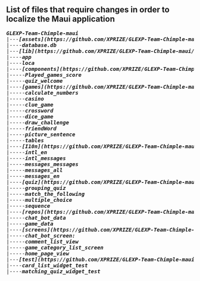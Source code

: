 ## List of files that require changes in order to localize the Maui application
<pre>
<b><i>GLEXP-Team-Chimple-maui</i></b>
|---<b><i>[assets](https://github.com/XPRIZE/GLEXP-Team-Chimple-maui/tree/master/assets): </i></b>Contains entire database in which the content or text columns for all the tables needds to be updated with the locale specific text
|----<b><i>database.db</i></b>
|---<b><i>[lib](https://github.com/XPRIZE/GLEXP-Team-Chimple-maui/tree/master/lib): </i></b>Contains methods that sets the locale and also contains list of supported locales
|----<b><i>app</i></b>
|----<b><i>loca</i></b>
|----<b><i>[components](https://github.com/XPRIZE/GLEXP-Team-Chimple-maui/tree/master/lib/components): </i></b>Contains text that needs to be updated as per the locale
|-----<b><i>Played_games_score</i></b>
|-----<b><i>quiz_welcome</i></b>
|----<b><i>[games](https://github.com/XPRIZE/GLEXP-Team-Chimple-maui/tree/master/lib/games): </i></b>Contains variable declarations that require changes as per the locale
|-----<b><i>calculate_numbers</i></b>
|-----<b><i>casino</i></b>
|-----<b><i>clue_game</i></b>
|-----<b><i>crossword</i></b>
|-----<b><i>dice_game</i></b>
|-----<b><i>draw_challenge</i></b>
|-----<b><i>friendWord</i></b>
|-----<b><i>picture_sentence</i></b>
|-----<b><i>tables</i></b>
|----<b><i>[I10n](https://github.com/XPRIZE/GLEXP-Team-Chimple-maui/tree/master/lib/l10n): </i></b>Contains files that contain locale specific content that needs to be generated
|-----<b><i>intl_en</i></b>
|-----<b><i>intl_messages</i></b>
|-----<b><i>messages_messages</i></b>
|-----<b><i>messages_all</i></b>
|-----<b><i>messages_en</i></b>
|----<b><i>[quiz](https://github.com/XPRIZE/GLEXP-Team-Chimple-maui/tree/master/lib/quiz): </i></b>Contains variable declarations that require changes as per the locale
|-----<b><i>grouping_quiz</i></b>
|-----<b><i>match_the_following</i></b>
|-----<b><i>multiple_choice</i></b>
|-----<b><i>sequence</i></b>
|----<b><i>[repos](https://github.com/XPRIZE/GLEXP-Team-Chimple-maui/tree/master/lib/repos): </i></b>Contains variable with data that needs to be updated as per the locale 
|-----<b><i>chat_bot_data</i></b>
|-----<b><i>game_data</i></b>
|----<b><i>[screens](https://github.com/XPRIZE/GLEXP-Team-Chimple-maui/tree/master/lib/screens): </i></b>Contains text that needs to be updated as per the locale 
|-----<b><i>chat_bot_screen: </i></b>
|-----<b><i>comment_list_view</i></b>
|-----<b><i>game_category_list_screen</i></b>
|-----<b><i>home_page_view</i></b>
|---<b><i>[test](https://github.com/XPRIZE/GLEXP-Team-Chimple-maui/tree/master/test): </i></b>Contains variable declarations that require changes as per the locale
|----<b><i>card_list_widget_test</i></b>
|----<b><i>matching_quiz_widget_test</i></b>
